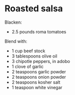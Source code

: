 Roasted salsa
=============

Blacken:

- 2.5 pounds roma tomatoes

Blend with:

- 1 cup beef stock
- 3 tablespoons olive oil
- 3 chipotle peppers, in adobo
- 1 clove of garlic
- 2 teaspoons garlic powder
- 2 teaspoons onion powder
- 2 teaspoons kosher salt
- 1 teaspoon white vinegar
